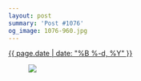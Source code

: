 ```yaml
---
layout: post
summary: 'Post #1076'
og_image: 1076-960.jpg
---
```


<p>
 <time>
  <a href="/1076">
   {{ page.date | date: "%B %-d, %Y" }}
  </a>
 </time>
 <a href="/1076">
  <figure data-taken="2/17/2020">
   <img sizes="(min-width: 700px) 50vw, calc(100vw - 2rem)" src="{{ site.assets_url }}/1076-480.jpg" srcset="{{ site.assets_url }}/1076-240.jpg 240w, {{ site.assets_url }}/1076-480.jpg 480w, {{ site.assets_url }}/1076-720.jpg 720w, {{ site.assets_url }}/1076-960.jpg 960w"/>
  </figure>
 </a>
</p>
